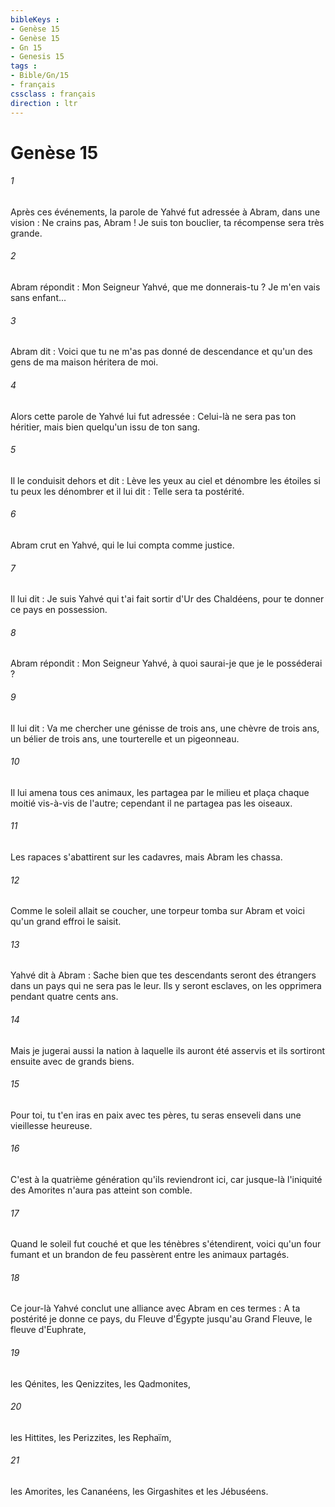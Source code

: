 ```yaml
---
bibleKeys : 
- Genèse 15
- Genèse 15
- Gn 15
- Genesis 15
tags : 
- Bible/Gn/15
- français
cssclass : français
direction : ltr
---
```


# Genèse 15

###### 1
Après ces événements, la parole de Yahvé fut adressée à Abram, dans une vision : Ne crains pas, Abram ! Je suis ton bouclier, ta récompense sera très grande. 
###### 2
Abram répondit : Mon Seigneur Yahvé, que me donnerais-tu ? Je m'en vais sans enfant... 
###### 3
Abram dit : Voici que tu ne m'as pas donné de descendance et qu'un des gens de ma maison héritera de moi. 
###### 4
Alors cette parole de Yahvé lui fut adressée : Celui-là ne sera pas ton héritier, mais bien quelqu'un issu de ton sang. 
###### 5
Il le conduisit dehors et dit : Lève les yeux au ciel et dénombre les étoiles si tu peux les dénombrer et il lui dit : Telle sera ta postérité. 
###### 6
Abram crut en Yahvé, qui le lui compta comme justice.
###### 7
Il lui dit : Je suis Yahvé qui t'ai fait sortir d'Ur des Chaldéens, pour te donner ce pays en possession. 
###### 8
Abram répondit : Mon Seigneur Yahvé, à quoi saurai-je que je le posséderai ? 
###### 9
Il lui dit : Va me chercher une génisse de trois ans, une chèvre de trois ans, un bélier de trois ans, une tourterelle et un pigeonneau. 
###### 10
Il lui amena tous ces animaux, les partagea par le milieu et plaça chaque moitié vis-à-vis de l'autre; cependant il ne partagea pas les oiseaux. 
###### 11
Les rapaces s'abattirent sur les cadavres, mais Abram les chassa.
###### 12
Comme le soleil allait se coucher, une torpeur tomba sur Abram et voici qu'un grand effroi le saisit. 
###### 13
Yahvé dit à Abram : Sache bien que tes descendants seront des étrangers dans un pays qui ne sera pas le leur. Ils y seront esclaves, on les opprimera pendant quatre cents ans. 
###### 14
Mais je jugerai aussi la nation à laquelle ils auront été asservis et ils sortiront ensuite avec de grands biens. 
###### 15
Pour toi, tu t'en iras en paix avec tes pères, tu seras enseveli dans une vieillesse heureuse. 
###### 16
C'est à la quatrième génération qu'ils reviendront ici, car jusque-là l'iniquité des Amorites n'aura pas atteint son comble. 
###### 17
Quand le soleil fut couché et que les ténèbres s'étendirent, voici qu'un four fumant et un brandon de feu passèrent entre les animaux partagés. 
###### 18
Ce jour-là Yahvé conclut une alliance avec Abram en ces termes : A ta postérité je donne ce pays, du Fleuve d'Égypte jusqu'au Grand Fleuve, le fleuve d'Euphrate, 
###### 19
les Qénites, les Qenizzites, les Qadmonites, 
###### 20
les Hittites, les Perizzites, les Rephaïm, 
###### 21
les Amorites, les Cananéens, les Girgashites et les Jébuséens.
